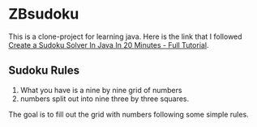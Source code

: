# ZBsudoku
This is a clone-project for learning java.
Here is the link that I followed [Create a Sudoku Solver In Java In 20 Minutes - Full Tutorial](https://www.youtube.com/watch?v=mcXc8Mva2bA).

## Sudoku Rules
1. What you have is a nine by nine grid of numbers
2. numbers split out into nine three by three squares.

The goal is to fill out the grid with numbers following some simple rules.
